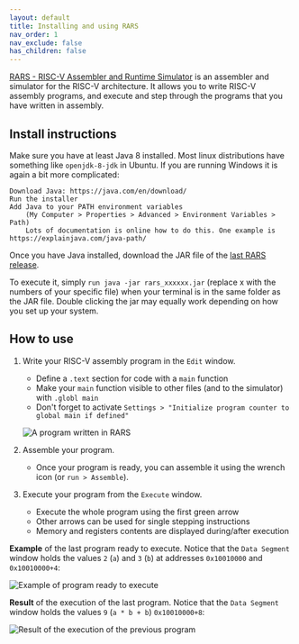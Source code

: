 ```yaml
---
layout: default
title: Installing and using RARS
nav_order: 1
nav_exclude: false
has_children: false
---
```


[RARS - RISC-V Assembler and Runtime
Simulator](https://github.com/TheThirdOne/rars) is an assembler and simulator
for the RISC-V architecture. It allows you to write RISC-V assembly programs,
and execute and step through the programs that you have written in assembly.

## Install instructions
Make sure you have at least Java 8 installed. Most linux distributions have
something like `openjdk-8-jdk` in Ubuntu. If you are running Windows it is again
a bit more complicated:

    Download Java: https://java.com/en/download/
    Run the installer
    Add Java to your PATH environment variables
        (My Computer > Properties > Advanced > Environment Variables > Path)
        Lots of documentation is online how to do this. One example is https://explainjava.com/java-path/

Once you have Java installed, download the JAR file of the [last RARS
release](https://github.com/TheThirdOne/rars/releases/tag/continuous).

To execute it, simply `run java -jar rars_xxxxxx.jar` (replace x with the
numbers of your specific file) when your terminal is in the same folder as the
JAR file. Double clicking the jar may equally work depending on how you set up
your system.


## How to use
1. Write your RISC-V assembly program in the `Edit` window.  
   - Define a `.text` section for code with a `main` function
   - Make your `main` function visible to other files (and to the simulator) with `.globl main`
   - Don't forget to activate `Settings > "Initialize program counter to global main if defined"`
   
   ![A program written in RARS](/tutorials/img/rars_program.png "Example of program wirtten in RARS")
   
2. Assemble your program.  
   - Once your program is ready, you can assemble it using the wrench icon (or `run > Assemble`).
   
3. Execute your program from the `Execute` window.  
   - Execute the whole program using the first green arrow
   - Other arrows can be used for single stepping instructions
   - Memory and registers contents are displayed during/after execution

**Example** of the last program ready to execute. Notice that the `Data
Segment` window holds the values `2` (`a`) and `3` (`b`) at addresses
`0x10010000` and `0x10010000+4`:

   ![Example of program ready to execute](/tutorials/img/rars_execute1.png "Example of program ready to execute in RARS")
   
**Result** of the execution of the last program. Notice that the `Data Segment`
window holds the values `9` (`a * b + b`) `0x10010000+8`:
   
   ![Result of the execution of the previous
   program](/tutorials/img/rars_execute_final.png "Result of the execution of
   the previous program")
